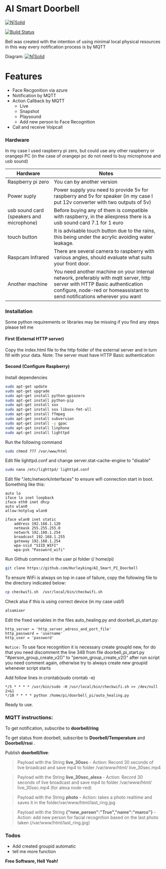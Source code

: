# AI Smart Doorbell

[![N|Solid](https://i.ibb.co/5GPzx4h/Webp-net-resizeimage.png)]()

[![Build Status](https://travis-ci.org/joemccann/dillinger.svg?branch=master)]()

Bell was created with the intention of using minimal local physical resources in this way every notification process is by MQTT

Diagram:
[![N|Solid](https://i.ibb.co/3TPp3xc/Untitled-Diagram-7-1.jpg)]()

# Features
  - Face Recgonition via azure
  - Notification by MQTT
  - Action Callback by  MQTT
    - Live 
    - Snapshot
    - Playsound 
    - Add new person to Face Recognition
   - Call and receive Voipcall 

### Hardware

In my case I used raspberry pi zero, but could use any other raspberry or orangepi PC (in the case of orangepi pc do not need to buy microphone and usb sound)

| Hardware | Notes |
| ------ | ------ |
| Raspberry pi zero  | You can by another version   |
| Power suply | Power supply you need to provide 5v for raspberry and 5v for speaker (in my case I put 12v converter with two outputs of 5v) |
| usb sound card (speakers and microphone) |  Before buying any of them is compatible with raspberry, in the aliexpress there is a usb sound card 7.1 for 1 euro |
| touch button | It is advisable touch button due to the rains, this being under the acrylic avoiding water leakage. |
| Raspcam Infrared | There are several camera to raspberry with various angles, should evaluate what suits your front door. |
|Another machine | You need another machine on your internal network, preferably with mqtt server, http server with HTTP Basic authentication configure, node-red or homeassistant to send notifications wherever you want |

### Installation

Some python requirements or libraries may be missing if you find any steps please tell me

#### First (External HTTP server)

Copy the index.html file to the http folder of the external server and in turn fill with your data. Note: The server must have HTTP Basic authentication

#### Second (Configure Raspberry)

Install dependencies

```sh
sudo apt-get update
sudo apt-get upgrade
sudo apt-get install python-gpiozero
sudo apt-get install python-pip
sudo apt-get install sox
sudo apt-get install sox libsox-fmt-all
sudo apt-get install ffmpeg
sudo apt-get install subversion
sudo apt-get install -y gpac
sudo apt-get install linphone
sudo apt-get install lighttpd
```


Run the following command
```sh
sudo chmod 777 /var/www/html
```
Edit file lighttpd.conf and change server.stat-cache-engine  to "disable"
```sh
sudo nano /etc/lighttpd/ lighttpd.conf 
```

Edit file "/etc/network/interfaces" to ensure wifi connection start in boot.
 Something like this:

```
auto lo
iface lo inet loopback
iface eth0 inet dhcp
auto wlan0
allow-hotplug wlan0
 
iface wlan0 inet static
    address 192.168.1.120
    netmask 255.255.255.0
    network 192.168.1.254
    broadcast 192.168.1.255
    gateway 192.168.1.254
    wpa-ssid "SIID_WIFI"
    wpa-psk "Password_wifi"
```
Run Github command in the user pi folder (/ home/pi) 
```sh
git clone https://github.com/Hurleyking/AI_Smart_PI_Doorbell
```

To ensure WiFi is always on top in case of failure, copy the following file to the directory indicated below:
```sh
cp checkwifi.sh  /usr/local/bin/checkwifi.sh
```

Check alsa if this is using correct device (in my case usb1)
```sh
alsamixer
```
Edit the fixed variables in the files auto_healing.py and doorbell_pi_start.py:
```
http_server = 'http_server_adress_and_port_file'
http_password = 'username'
http_user = 'password'
```



`Notice:` To use face recognition it is necessary create groupId new, for do that you need discomment the line 348 from  file doorbell_pi_start.py "#person_group_create_v2()" to "person_group_create_v2()"  after run script you need comment again,  otherwise try to always create new groupid whenever script starts


Add follow lines in crontab(sudo crontab -e)
```
*/5 * * * * /usr/bin/sudo -H /usr/local/bin/checkwifi.sh >> /dev/null 2>&1
*/10 * * * * python /home/pi/doorbell_pi/auto_healing.py
```

Ready to use. 


### MQTT instructions:

To get notification, subscribe to **doorbell/ring**

To get status from doorbell,  subscribe to **Doorbell/Temperature** and **Doorbell/rssi** .

Publish **doorbell/live**:

>Payload with the String **live_30sec** - Action:  Record 30 seconds of live broadcast and save mp4 to folder /var/www/html/ live_30sec.mp4

>Payload with the String **live_30sec_alexa**  - Action:  Record 30 seconds of live broadcast and save mp4 to folder /var/www/html/ live_30sec.mp4  (for alexa node-red)

>Payload with the String **photo**  - Action: takes a photo realtime and saves it in the folder/var/www/html/last_ring.jpg 

>Payload with the String **{"new_person":"True","name":"marco"}**   - Action: 
add new person for facial recognition based on the last photo taken (/var/www/html/last_ring.jpg)

### Todos

 - Add created groupid automatic
 - tell me more function


**Free Software, Hell Yeah!**
